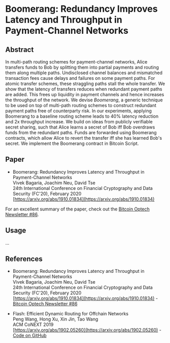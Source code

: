 # Boomerang: Redundancy Improves Latency and Throughput in Payment-Channel Networks

## Abstract

In multi-path routing schemes for payment-channel networks,
Alice transfers funds to Bob by splitting them into partial payments
and routing them along multiple paths.
Undisclosed channel balances and mismatched transaction fees
cause delays and failures on some payment paths.
For atomic transfer schemes,
these straggling paths stall the whole transfer.
We show that the latency of transfers reduces when redundant payment paths are added.
This frees up liquidity in payment channels
and hence increases the throughput of the network.
We devise *Boomerang*, a generic
technique to be used on top of multi-path routing schemes to construct
redundant payment paths free of counterparty risk.
In our experiments, applying Boomerang to a baseline routing scheme
leads to 40% latency reduction and 2x throughput increase.
We build on ideas from publicly verifiable secret sharing, such that
Alice learns a secret of Bob
iff Bob overdraws funds from the redundant paths.
Funds are forwarded using Boomerang contracts,
which allow Alice to revert the transfer
iff she has learned Bob's secret.
We implement the Boomerang contract in Bitcoin Script.


## Paper

* Boomerang: Redundancy Improves Latency and Throughput in Payment-Channel Networks<br/>
  Vivek Bagaria, Joachim Neu, David Tse<br/>
  24th International Conference on Financial Cryptography and Data Security (FC'20), February 2020<br/>
  [https://arxiv.org/abs/1910.01834](https://arxiv.org/abs/1910.01834)

For an excellent summary of the paper, check out the [Bitcoin Optech Newsletter #86](https://bitcoinops.org/en/newsletters/2020/02/26/#boomerang-redundancy-improves-latency-and-throughput-in-payment-channel-networks).


## Usage

...


## References

* Boomerang: Redundancy Improves Latency and Throughput in Payment-Channel Networks<br/>
  Vivek Bagaria, Joachim Neu, David Tse<br/>
  24th International Conference on Financial Cryptography and Data Security (FC'20), February 2020<br/>
  [https://arxiv.org/abs/1910.01834](https://arxiv.org/abs/1910.01834) - [Bitcoin Optech Newsletter #86](https://bitcoinops.org/en/newsletters/2020/02/26/#boomerang-redundancy-improves-latency-and-throughput-in-payment-channel-networks)

* Flash: Efficient Dynamic Routing for Offchain Networks<br/>
  Peng Wang, Hong Xu, Xin Jin, Tao Wang<br/>
  ACM CoNEXT 2019<br/>
  [https://arxiv.org/abs/1902.05260](https://arxiv.org/abs/1902.05260) - [Code on GitHub](https://github.com/NetX-lab/Offchain-routing-traces-and-code)

